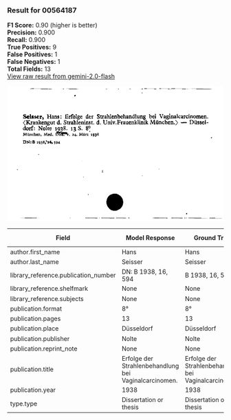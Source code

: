 ### Result for 00564187
**F1 Score:** 0.90 (higher is better)<br>**Precision:** 0.900<br>**Recall:** 0.900<br>**True Positives:** 9<br>**False Positives:** 1<br>**False Negatives:** 1<br>**Total Fields:** 13<br>[View raw result from gemini-2.0-flash](https://github.com/RISE-UNIBAS/humanities_data_benchmark/blob/main/results/2025-09-02/T0151/request_T0151_00564187.json)

<img src="https://github.com/RISE-UNIBAS/humanities_data_benchmark/blob/main/benchmarks/zettelkatalog/images/00564187.jpg?raw=true" alt="00564187" width="600px">

| Field | Model Response | Ground Truth | Fuzzy Score | Match |
|-------|----------------|--------------|-------------|-------|
| author.first_name | Hans | Hans | 1.000 | ✅ |
| author.last_name | Seisser | Seisser | 1.000 | ✅ |
| library_reference.publication_number | DN: B 1938, 16, 594 | B 1938, 16, 594 | 0.882 | ❌ |
| library_reference.shelfmark | None | None | 1.000 | ✅ |
| library_reference.subjects | None | None | 1.000 | ✅ |
| publication.format | 8° | 8° | 1.000 | ✅ |
| publication.pages | 13 | 13 | 1.000 | ✅ |
| publication.place | Düsseldorf | Düsseldorf | 1.000 | ✅ |
| publication.publisher | Nolte | Nolte | 1.000 | ✅ |
| publication.reprint_note | None | None | 1.000 | ✅ |
| publication.title | Erfolge der Strahlenbehandlung bei Vaginalcarcinomen. | Erfolge der Strahlenbehandlung bei Vaginalcarcinomen | 0.990 | ✅ |
| publication.year | 1938 | 1938 | 1.000 | ✅ |
| type.type | Dissertation or thesis | Dissertation or thesis | 1.000 | ✅ |
